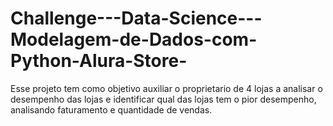 # Challenge---Data-Science---Modelagem-de-Dados-com-Python-Alura-Store-
Esse projeto tem como objetivo auxiliar o proprietario de 4 lojas a analisar o desempenho das lojas e identificar qual das lojas tem o pior desempenho, analisando faturamento e quantidade de vendas.
